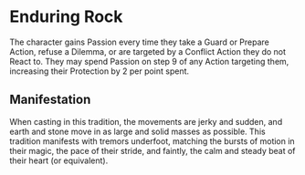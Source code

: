 # Enduring Rock
The character gains Passion every time they take a Guard or Prepare Action, refuse a Dilemma, or are targeted by a Conflict Action they do not React to. They may spend Passion on step 9 of any Action targeting them, increasing their Protection by 2 per point spent.

## Manifestation
When casting in this tradition, the movements are jerky and sudden, and earth and stone move in as large and solid masses as possible. This tradition manifests with tremors underfoot, matching the bursts of motion in their magic, the pace of their stride, and faintly, the calm and steady beat of their heart (or equivalent).